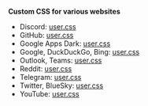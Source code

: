 **Custom CSS for various websites**

- Discord: [user.css](https://ruukulada.github.io/DiscordRevamp/theme.user.css)
- GitHub: [user.css](https://ruukulada.github.io/CustomCss/styles/github.user.css)
- Google Apps Dark: [user.css](https://ruukulada.github.io/CustomCss/styles/gappsdark.user.css)
- Google, DuckDuckGo, Bing: [user.css](https://ruukulada.github.io/CustomCss/styles/search.user.css)
- Outlook, Teams: [user.css](https://ruukulada.github.io/CustomCss/styles/office.user.css)
- Reddit: [user.css](https://ruukulada.github.io/CustomCss/styles/reddit.user.css)
- Telegram: [user.css](https://ruukulada.github.io/CustomCss/styles/telegram.user.css)
- Twitter, BlueSky: [user.css](https://ruukulada.github.io/CustomCss/styles/twitter.user.css)
- YouTube: [user.css](https://ruukulada.github.io/CustomCss/styles/youtube.user.css)
